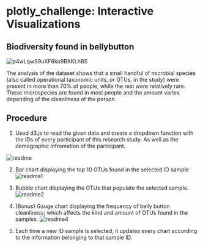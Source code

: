 # plotly_challenge: Interactive Visualizations
## Biodiversity found in bellybutton

![p4wLqwS9uXF6ko9BXKLhBS](https://user-images.githubusercontent.com/62350232/91501765-fbc03f80-e88b-11ea-82ed-6227c8983d12.jpg)


The analysis of the dataset shows that a small handful of microbial species (also called operational taxonomic units, or OTUs, in the study) were present in more than 70% of people, while the rest were relatively rare. These microspecies are found in most people and the amount varies depending of the cleanliness of the person. 

## Procedure
1. Used d3.js to read the given data and create a dropdown function with the IDs of every participant of this research study. As well as the demographic infromation of the participant.


![readme](https://user-images.githubusercontent.com/62350232/91502467-bc92ee00-e88d-11ea-9ffb-c9f4a8989b6a.PNG)

2. Bar chart displaying the top 10 OTUs found in the selected ID sample
![readme1](https://user-images.githubusercontent.com/62350232/91502745-75592d00-e88e-11ea-875a-aa816e294a2f.PNG)

3. Bubble chart displaying the OTUs that populate the selected sample. 
![readme2](https://user-images.githubusercontent.com/62350232/91503281-b0a82b80-e88f-11ea-92e5-55fb00bcae4c.PNG)

4. (Bonus) Gauge chart displaying the frequency of belly button cleanliness; which affects the kind and amount of OTUs found in the samples. 
![readme4](https://user-images.githubusercontent.com/62350232/91503434-11376880-e890-11ea-9a88-ddb299877844.PNG)

5. Each time a new ID sample is selected, it updates every chart according to the information belonging to that sample ID. 
